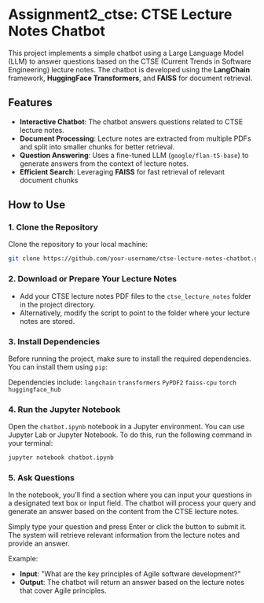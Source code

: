# Assignment2_ctse: CTSE Lecture Notes Chatbot

This project implements a simple chatbot using a Large Language Model (LLM) to answer questions based on the CTSE (Current Trends in Software Engineering) lecture notes. The chatbot is developed using the **LangChain** framework, **HuggingFace Transformers**, and **FAISS** for document retrieval.

## Features
- **Interactive Chatbot**: The chatbot answers questions related to CTSE lecture notes.
- **Document Processing**: Lecture notes are extracted from multiple PDFs and split into smaller chunks for better retrieval.
- **Question Answering**: Uses a fine-tuned LLM (`google/flan-t5-base`) to generate answers from the context of lecture notes.
- **Efficient Search**: Leveraging **FAISS** for fast retrieval of relevant document chunks


## How to Use

### 1. Clone the Repository
Clone the repository to your local machine:

```bash
git clone https://github.com/your-username/ctse-lecture-notes-chatbot.git
```

### 2. Download or Prepare Your Lecture Notes
- Add your CTSE lecture notes PDF files to the `ctse_lecture_notes` folder in the project directory.
- Alternatively, modify the script to point to the folder where your lecture notes are stored.

### 3. Install Dependencies
Before running the project, make sure to install the required dependencies. You can install them using `pip`:

Dependencies include:
`langchain`
`transformers`
`PyPDF2`
`faiss-cpu`
`torch`
`huggingface_hub`

### 4. Run the Jupyter Notebook
Open the `chatbot.ipynb` notebook in a Jupyter environment. You can use Jupyter Lab or Jupyter Notebook. To do this, run the following command in your terminal:

```bash
jupyter notebook chatbot.ipynb
````
### 5. Ask Questions
In the notebook, you'll find a section where you can input your questions in a designated text box or input field. The chatbot will process your query and generate an answer based on the content from the CTSE lecture notes.

Simply type your question and press Enter or click the button to submit it. The system will retrieve relevant information from the lecture notes and provide an answer.

Example:

- **Input**: "What are the key principles of Agile software development?"
- **Output**: The chatbot will return an answer based on the lecture notes that cover Agile principles.
